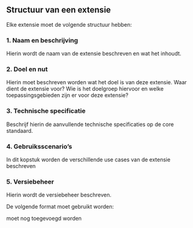 ## Structuur van een extensie
Elke extensie moet de volgende structuur hebben:

### 1. Naam en beschrijving
Hierin wordt de naam van de extensie beschreven en wat het inhoudt.
### 2. Doel en nut
Hierin moet beschreven worden wat het doel is van deze extensie. Waar dient de extensie voor? Wie is het doelgroep hiervoor en welke toepassingsgebieden zijn er voor deze extensie?
### 3. Technische specificatie
Beschrijf hierin de aanvullende technische specificaties op de core standaard.
### 4. Gebruiksscenario’s
In dit kopstuk worden de verschillende use cases van de extensie beschreven
### 5. Versiebeheer
Hierin wordt de versiebeheer beschreven.

De volgende format moet gebruikt worden:

moet nog toegevoegd worden

